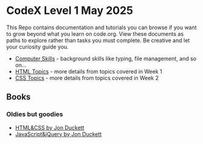 # CodeX Level 1 May 2025

This Repo contains documentation and tutorials you can browse if you want to grow beyond what you learn on code.org. View these documents as paths to explore rather than tasks you must complete. Be creative and let your curiosity guide you.

* [Computer Skills](00-computer-skills.md) - background skills like typing, file management, and so on...
* [HTML Topics](./01-html-topics.md) - more details from topics covered in Week 1
* [CSS Topics](./02-css-topics.md) - more details from topics covered in Week 2


## Books

### Oldies but goodies

* [HTML&CSS by Jon Duckett](https://www.betterworldbooks.com/product/detail/html-and-css-design-and-build-websites-9781118008188)
* [JavaScript&jQuery by Jon Duckett](https://www.betterworldbooks.com/product/detail/javascript-and-jquery-interactive-front-end-web-development-9781118531648)
